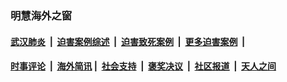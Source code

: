 
### 明慧海外之窗

####  [武汉肺炎](indexes/365.md?t=07190701) &nbsp;|&nbsp;  [迫害案例综述](indexes/328.md?t=07190701) &nbsp;|&nbsp; [迫害致死案例](indexes/277.md?t=07190701)  &nbsp;|&nbsp; [更多迫害案例](indexes/81.md?t=07190701)  &nbsp;|&nbsp; 
####  [时事评论](indexes/19.md?t=07190701) &nbsp;|&nbsp; [海外简讯](indexes/245.md?t=07190701)&nbsp;|&nbsp;  [社会支持](indexes/140.md?t=07190701) &nbsp;|&nbsp; [褒奖决议](indexes/282.md?t=07190701) &nbsp;|&nbsp; [社区报道](indexes/91.md?t=07190701)  &nbsp;|&nbsp; [天人之间](indexes/78.md?t=07190701) 

